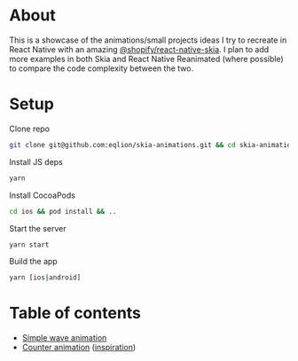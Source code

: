 # About

This is a showcase of the animations/small projects ideas I try to recreate in React Native with an amazing [@shopify/react-native-skia](https://github.com/Shopify/react-native-skia). I plan to add more examples in both Skia and React Native Reanimated (where possible) to compare the code complexity between the two.

# Setup

Clone repo

```bash
git clone git@github.com:eqlion/skia-animations.git && cd skia-animations
```

Install JS deps

```bash
yarn
```

Install CocoaPods

```bash
cd ios && pod install && ..
```

Start the server

```bash
yarn start
```

Build the app

```bash
yarn [ios|android]
```

# Table of contents

- [Simple wave animation](https://github.com/eqlion/skia-animations/tree/main/src/screens/Wave)
- [Counter animation](https://github.com/eqlion/skia-animations/tree/main/src/screens/Counter) ([inspiration](https://twitter.com/mironcatalin/status/1441127857745534981))
